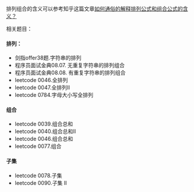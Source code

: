 排列组合的含义可以参考知乎这篇文章[如何通俗的解释排列公式和组合公式的含义？](https://www.zhihu.com/question/26094736)

相关题目：
#### 排列：
* 剑指offer38题.字符串的排列
* 程序员面试金典08.07. 无重复字符串的排列组合
* 程序员面试金典08.08. 有重复字符串的排列组合
* leetcode 0046.全排列
* leetcode 0047.全排列II
* leetcode 0784.字母大小写全排列
#### 组合
* leetcode 0039.组合总和
* leetcode 0040.组合总和II
* leetcode 0046.组合总和
* leetcode 0077.组合

#### 子集
* leetcode 0078.子集
* leetcode 0090.子集 II